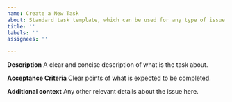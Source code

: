 ```yaml
---
name: Create a New Task
about: Standard task template, which can be used for any type of issue.
title: ''
labels: ''
assignees: ''

---
```


**Description**
A clear and concise description of what is the task about.

**Acceptance Criteria**
Clear points of what is expected to be completed.

**Additional context**
Any other relevant details about the issue here.


